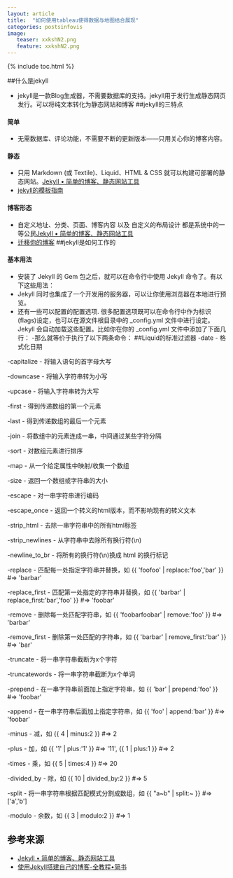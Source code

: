 ```yaml
---
layout: article
title:  "如何使用tableau使得数据与地图结合展现"
categories: postsinfovis
image:
   teaser: xxkshN2.png
   feature: xxkshN2.png
---
```


{% include toc.html %}


##什么是jekyll
 - jekyll是一款Blog生成器，不需要数据库的支持。jekyll用于发行生成静态网页发行。可以将纯文本转化为静态网站和博客
##jekyll的三特点
#### 简单
 - 无需数据库、评论功能，不需要不断的更新版本——只用关心你的博客内容。
#### 静态
 - 只用 Markdown (或 Textile)、Liquid、HTML & CSS 就可以构建可部署的静态网站。[Jekyll • 简单的博客、静态网站工具](https://www.jekyll.com.cn/)
 - [jekyll的模板指南](https://www.jekyll.com.cn/docs/templates/)
#### 博客形态
 - 自定义地址、分类、页面、博客内容 以及 自定义的布局设计 都是系统中的一等公民[Jekyll • 简单的博客、静态网站工具](https://www.jekyll.com.cn/)
 - [迁移你的博客](https://www.jekyll.com.cn/docs/migrations/)
##jekyll是如何工作的
#### 基本用法
 - 安装了 Jekyll 的 Gem 包之后，就可以在命令行中使用 Jekyll 命令了。有以下这些用法：
 - Jekyll 同时也集成了一个开发用的服务器，可以让你使用浏览器在本地进行预览。
 - 还有一些可以配置的配置选项. 很多配置选项既可以在命令行中作为标识(flags)设定，也可以在源文件根目录中的 _config.yml 文件中进行设定。Jekyll 会自动加载这些配置。比如你在你的 _config.yml 文件中添加了下面几行：
 -那么就等价于执行了以下两条命令：
 ##Liquid的标准过滤器
 -date - 格式化日期

 -capitalize - 将输入语句的首字母大写

 -downcase - 将输入字符串转为小写

 -upcase - 将输入字符串转为大写

 -first - 得到传递数组的第一个元素

 -last - 得到传递数组的最后一个元素

 -join - 将数组中的元素连成一串，中间通过某些字符分隔

 -sort - 对数组元素进行排序

 -map - 从一个给定属性中映射/收集一个数组

 -size - 返回一个数组或字符串的大小

 -escape - 对一串字符串进行编码

 -escape_once - 返回一个转义的html版本，而不影响现有的转义文本

 -strip_html - 去除一串字符串中的所有html标签

 -strip_newlines - 从字符串中去除所有换行符(\n)

 -newline_to_br - 将所有的换行符(\n)换成 html 的换行标记

 -replace - 匹配每一处指定字符串并替换，如 {{ 'foofoo' | replace:'foo','bar' }} #=> 'barbar'

 -replace_first - 匹配第一处指定的字符串并替换，如 {{ 'barbar' | replace_first:'bar','foo' }} #=> 'foobar'

 -remove - 删除每一处匹配字符串，如 {{ 'foobarfoobar' | remove:'foo' }} #=> 'barbar'

 -remove_first - 删除第一处匹配的字符串，如 {{ 'barbar' | remove_first:'bar' }} #=> 'bar'

 -truncate - 将一串字符串截断为x个字符

 -truncatewords - 将一串字符串截断为x个单词

 -prepend - 在一串字符串前面加上指定字符串，如 {{ 'bar' | prepend:'foo' }} #=> 'foobar'

 -append - 在一串字符串后面加上指定字符串，如 {{ 'foo' | append:'bar' }} #=> 'foobar'

 -minus - 减，如 {{ 4 | minus:2 }} #=> 2

 -plus - 加，如 {{ '1' | plus:'1' }} #=> '11', {{ 1 | plus:1 }} #=> 2

 -times - 乘，如 {{ 5 | times:4 }} #=> 20

 -divided_by - 除，如 {{ 10 | divided_by:2 }} #=> 5

 -split - 将一串字符串根据匹配模式分割成数组，如 {{ "a~b" | split:~ }} #=> \['a','b'\]

 -modulo - 余数，如 {{ 3 | modulo:2 }} #=> 1

 ## 参考来源
 * [Jekyll • 简单的博客、静态网站工具](https://www.jekyll.com.cn/)
 * [使用Jekyll搭建自己的博客-全教程•简书](https://www.jianshu.com/p/c04475ba80e4)


